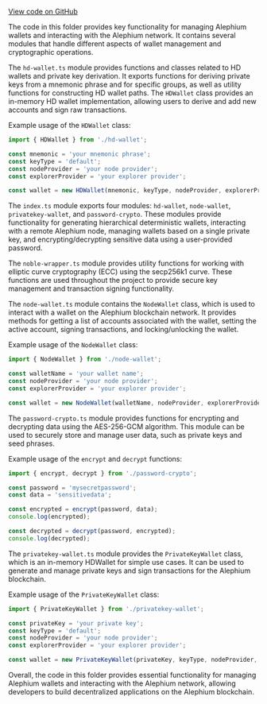 [View code on GitHub](https://github.com/oxygenium/oxygenium-web3/.autodoc/docs/json/packages/web3-wallet/src)

The code in this folder provides key functionality for managing Alephium wallets and interacting with the Alephium network. It contains several modules that handle different aspects of wallet management and cryptographic operations.

The `hd-wallet.ts` module provides functions and classes related to HD wallets and private key derivation. It exports functions for deriving private keys from a mnemonic phrase and for specific groups, as well as utility functions for constructing HD wallet paths. The `HDWallet` class provides an in-memory HD wallet implementation, allowing users to derive and add new accounts and sign raw transactions.

Example usage of the `HDWallet` class:

```javascript
import { HDWallet } from './hd-wallet';

const mnemonic = 'your mnemonic phrase';
const keyType = 'default';
const nodeProvider = 'your node provider';
const explorerProvider = 'your explorer provider';

const wallet = new HDWallet(mnemonic, keyType, nodeProvider, explorerProvider);
```

The `index.ts` module exports four modules: `hd-wallet`, `node-wallet`, `privatekey-wallet`, and `password-crypto`. These modules provide functionality for generating hierarchical deterministic wallets, interacting with a remote Alephium node, managing wallets based on a single private key, and encrypting/decrypting sensitive data using a user-provided password.

The `noble-wrapper.ts` module provides utility functions for working with elliptic curve cryptography (ECC) using the secp256k1 curve. These functions are used throughout the project to provide secure key management and transaction signing functionality.

The `node-wallet.ts` module contains the `NodeWallet` class, which is used to interact with a wallet on the Alephium blockchain network. It provides methods for getting a list of accounts associated with the wallet, setting the active account, signing transactions, and locking/unlocking the wallet.

Example usage of the `NodeWallet` class:

```javascript
import { NodeWallet } from './node-wallet';

const walletName = 'your wallet name';
const nodeProvider = 'your node provider';
const explorerProvider = 'your explorer provider';

const wallet = new NodeWallet(walletName, nodeProvider, explorerProvider);
```

The `password-crypto.ts` module provides functions for encrypting and decrypting data using the AES-256-GCM algorithm. This module can be used to securely store and manage user data, such as private keys and seed phrases.

Example usage of the `encrypt` and `decrypt` functions:

```javascript
import { encrypt, decrypt } from './password-crypto';

const password = 'mysecretpassword';
const data = 'sensitivedata';

const encrypted = encrypt(password, data);
console.log(encrypted);

const decrypted = decrypt(password, encrypted);
console.log(decrypted);
```

The `privatekey-wallet.ts` module provides the `PrivateKeyWallet` class, which is an in-memory HDWallet for simple use cases. It can be used to generate and manage private keys and sign transactions for the Alephium blockchain.

Example usage of the `PrivateKeyWallet` class:

```javascript
import { PrivateKeyWallet } from './privatekey-wallet';

const privateKey = 'your private key';
const keyType = 'default';
const nodeProvider = 'your node provider';
const explorerProvider = 'your explorer provider';

const wallet = new PrivateKeyWallet(privateKey, keyType, nodeProvider, explorerProvider);
```

Overall, the code in this folder provides essential functionality for managing Alephium wallets and interacting with the Alephium network, allowing developers to build decentralized applications on the Alephium blockchain.

